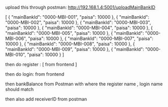 upload this through postman: http://192.168.1.4:5001/uploadMainBankID

 [
    { "mainBankId": "0000-MBI-001", "paisa": 10000 },
    { "mainBankId": "0000-MBI-002", "paisa": 10000 },
    { "mainBankId": "0000-MBI-003", "paisa": 10000 },
    { "mainBankId": "0000-MBI-004", "paisa": 10000 },
    { "mainBankId": "0000-MBI-005", "paisa": 10000 },
    { "mainBankId": "0000-MBI-006", "paisa": 10000 },
    { "mainBankId": "0000-MBI-007", "paisa": 10000 },
    { "mainBankId": "0000-MBI-008", "paisa": 10000 },
    { "mainBankId": "0000-MBI-009", "paisa": 10000 },
    { "mainBankId": "0000-MBI-010", "paisa": 10000 }
]


then do register :
[
    from frontend
]

then do login: from frontend

then bankBalance from Postman with where the register name , login name should match 

then also add receiverID from postman